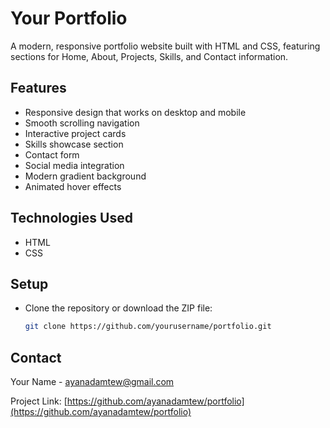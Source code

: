 # Your Portfolio

A modern, responsive portfolio website built with HTML and CSS, featuring sections for Home, About, Projects, Skills, and Contact information.

## Features

- Responsive design that works on desktop and mobile
- Smooth scrolling navigation
- Interactive project cards
- Skills showcase section
- Contact form
- Social media integration
- Modern gradient background
- Animated hover effects

## Technologies Used

- HTML
- CSS

## Setup

- Clone the repository or download the ZIP file:
   ```bash
   git clone https://github.com/yourusername/portfolio.git

## Contact

Your Name - [ayanadamtew@gmail.com](mailto:ayanadamtew@gmail.com)

Project Link: [https://github.com/ayanadamtew/portfolio](https://github.com/ayanadamtew/portfolio)